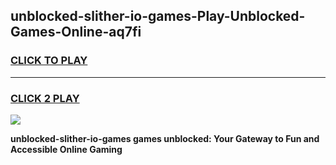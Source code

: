 
## unblocked-slither-io-games-Play-Unblocked-Games-Online-aq7fi
<h3>
<a href="https://premium76.site?title=unblocked-slither-io-games&ref=25A">CLICK TO PLAY</a></h3>
<hr>

<h3>
<a href="https://premium76.site?title=unblocked-slither-io-games&ref=25A">CLICK 2 PLAY</a>
  
</h3>

<a href="https://premium76.site?title=unblocked-slither-io-games&ref=25A"><img src="https://clearcache.store/games.png"></a>


**unblocked-slither-io-games games unblocked: Your Gateway to Fun and Accessible Online Gaming**

